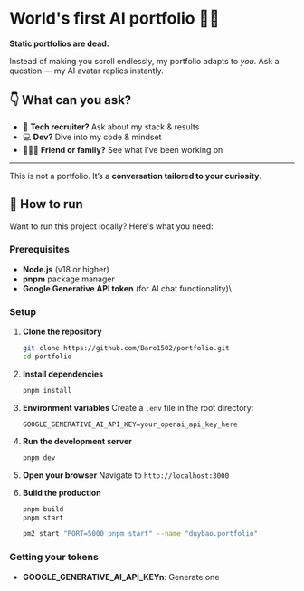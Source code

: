 # World's first AI portfolio 🤖✨

**Static portfolios are dead.**

Instead of making you scroll endlessly, my portfolio adapts to *you*.
Ask a question — my AI avatar replies instantly.

## 👇 What can you ask?

- 🧠 **Tech recruiter?** Ask about my stack & results
- 💻 **Dev?** Dive into my code & mindset
- 🧑‍🤝‍🧑 **Friend or family?** See what I’ve been working on

---

This is not a portfolio.
It’s a **conversation tailored to your curiosity**.

## 🚀 How to run

Want to run this project locally? Here's what you need:

### Prerequisites

- **Node.js** (v18 or higher)
- **pnpm** package manager
- **Google Generative API token** (for AI chat functionality)\

### Setup

1. **Clone the repository**

   ```bash
   git clone https://github.com/Baro1502/portfolio.git
   cd portfolio
   ```
2. **Install dependencies**

   ```bash
   pnpm install
   ```
3. **Environment variables**
   Create a `.env` file in the root directory:

   ```env
   GOOGLE_GENERATIVE_AI_API_KEY=your_openai_api_key_here
   ```
4. **Run the development server**

   ```bash
   pnpm dev
   ```
5. **Open your browser**
   Navigate to `http://localhost:3000`
6. **Build the production**

   ```bash
   pnpm build
   pnpm start

   pm2 start "PORT=5000 pnpm start" --name "duybao.portfolio"
   ```

### Getting your **tokens**

- **GOOGLE_GENERATIVE_AI_API_KEYn**: Generate one
